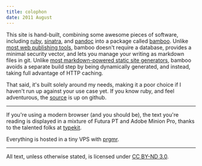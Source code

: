 ```yaml
---
title: colophon
date: 2011 August
---
```


This site is hand-built, combining some awesome pieces of software,
including [ruby], [sinatra], and [pandoc] into a package called
[bamboo]. Unlike [most web publishing tools][wordpress], bamboo doesn't
require a database, provides a minimal security vector, and lets you
manage your writing as markdown files in git. Unlike [most
markdown-powered static site generators][jekyll], bamboo avoids a
separate build step by being dynamically generated, and instead, taking
full advantage of HTTP caching.

That said, it's built solely around my needs, making it a poor choice if
I haven't run up against your use case yet. If you know ruby, and feel
adventurous, the [source][bamboo] is up on github.

<hr>

If you're using a modern browser (and you should be), the text you're
reading is displayed in a mixture of Futura PT and Adobe Minion Pro,
thanks to the talented folks at [typekit].

Everything is hosted in a tiny VPS with [prgmr].

<hr>

All text, unless otherwise stated, is licensed under [CC BY-ND 3.0].

[wordpress]: http://wordpress.org
[jekyll]: http://github.com/mojombo/jekyll
[ruby]: http://ruby-lang.org
[sinatra]: http://sinatrarb.com
[pandoc]: http://johnmacfarlane.net/pandoc
[bamboo]: http://github.com/mikedouglas/bamboo
[typekit]: http://typekit.com
[prgmr]: http://prgmr.com
[CC BY-ND 3.0]: http://creativecommons.org/licenses/by-nd/3.0/

